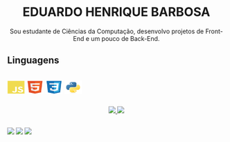 <h1 align="center">EDUARDO HENRIQUE BARBOSA</h1>

<p align="center">Sou estudante de Ciências da Computação, desenvolvo projetos de Front-End e um pouco de Back-End.</p>

<h2>Linguagens</h2>
<div style="display: inline_block"><br>
<img align="center" alt="Edu-Js" height="30" width="40" src="https://raw.githubusercontent.com/devicons/devicon/master/icons/javascript/javascript-plain.svg">
<img align="center" alt="Edu-HTML" height="30" width="40" src="https://raw.githubusercontent.com/devicons/devicon/master/icons/html5/html5-original.svg">
<img align="center" alt="Edu-CSS" height="30" width="40" src="https://raw.githubusercontent.com/devicons/devicon/master/icons/css3/css3-original.svg">
<img align="center" alt="Edu-CSS" height="30" width="40" src="https://raw.githubusercontent.com/devicons/devicon/2ae2a900d2f041da66e950e4d48052658d850630/icons/python/python-original.svg">
</div>

##

<div align="center">
  <a href="https://github.com/eduardohbarbosa">
  <img height="150em" src="https://github-readme-stats.vercel.app/api?username=eduardohbarbosa&show_icons=true&theme=dark&include_all_commits=true&count_private=true"/>
  <img height="150em" src="https://github-readme-stats.vercel.app/api/top-langs/?username=eduardohbarbosa&layout=compact&langs_count=7&theme=dark"/>
</div>

##
<div>
<a href="https://www.linkedin.com/in/eduardo-henrique-barbosa/" target="_blank"><img src="https://img.shields.io/badge/-LinkedIn-%230077B5?style=for-the-badge&logo=linkedin&logoColor=white" target="_blank"></a> 
<a href="https://www.instagram.com/edu_henriqueb/" target="_blank"><img src="https://img.shields.io/badge/-Instagram-%23E4405F?style=for-the-badge&logo=instagram&logoColor=white" target="_blank"></a>
<a href="https://twitter.com/Druadoo" target="_blank"><img src="https://img.shields.io/badge/Twitter-1DA1F2?style=for-the-badge&logo=twitter&logoColor=white" target="_blank"></a>
</div>
